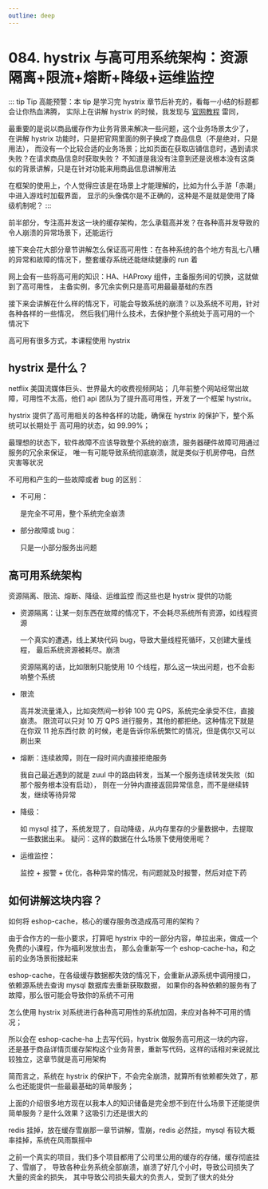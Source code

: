 ```yaml
---
outline: deep
---
```

# 084. hystrix 与高可用系统架构：资源隔离+限流+熔断+降级+运维监控

::: tip Tip
高能预警：本 tip 是学习完 hystrix 章节后补充的，看每一小结的标题都会让你热血沸腾，
实际上在讲解 hystrix 的时候，我发现与 [官网教程](https://github.com/Netflix/Hystrix/wiki/How-it-Works) 雷同，

最重要的是说以商品缓存作为业务背景来解决一些问题，这个业务场景太少了，
在讲解 hystrix 功能时，只是把官网里面的例子换成了商品信息（不是绝对，只是用法），
而没有一个比较合适的业务场景；比如页面在获取店铺信息时，遇到请求失败？在请求商品信息时获取失败？
不知道是我没有注意到还是说根本没有这类似的背景讲解，只是在针对功能来用商品信息讲解用法

在框架的使用上，个人觉得应该是在场景上才能理解的，比如为什么手游「赤潮」中进入游戏时加载界面，
显示的头像偶尔是不正确的，这种是不是就是使用了降级机制呢？
:::

前半部分，专注高并发这一块的缓存架构，怎么承载高并发？在各种高并发导致的令人崩溃的异常场景下，还能运行

接下来会花大部分章节讲解怎么保证高可用性：在各种系统的各个地方有乱七八糟的异常和故障的情况下，整套缓存系统还能继续健康的 run 着

网上会有一些将高可用的知识：HA、HAProxy 组件，主备服务间的切换，这就做到了高可用性，
主备实例，多冗余实例只是高可用最最基础的东西

接下来会讲解在什么样的情况下，可能会导致系统的崩溃？以及系统不可用，针对各种各样的一些情况，
然后我们用什么技术，去保护整个系统处于高可用的一个情况下

高可用有很多方式，本课程使用 hystrix

## hystrix 是什么？

netflix 美国流媒体巨头、世界最大的收费视频网站；
几年前整个网站经常出故障，可用性不太高，他们 api 团队为了提升高可用性，开发了一个框架 hystrix。

hystrix 提供了高可用相关的各种各样的功能，确保在 hystrix 的保护下，整个系统可以长期处于
高可用的状态，如 99.99%；

最理想的状态下，软件故障不应该导致整个系统的崩溃，服务器硬件故障可用通过服务的冗余来保证，
唯一有可能导致系统彻底崩溃，就是类似于机房停电，自然灾害等状况

不可用和产生的一些故障或者 bug 的区别：

- 不可用：

    是完全不可用，整个系统完全崩溃

- 部分故障或 bug：

    只是一小部分服务出问题

## 高可用系统架构

资源隔离、限流、熔断、降级、运维监控 而这些也是 hystrix 提供的功能

- 资源隔离：让某一刻东西在故障的情况下，不会耗尽系统所有资源，如线程资源

    一个真实的遭遇，线上某块代码 bug，导致大量线程死循环，又创建大量线程，
    最后系统资源被耗尽。崩溃

    资源隔离的话，比如限制只能使用 10 个线程，那么这一块出问题，也不会影响整个系统
- 限流

    高并发流量涌入，比如突然间一秒钟 100 完 QPS，系统完全承受不住，直接崩溃。
    限流可以只对 10 万 QPS 进行服务，其他的都拒绝。这种情况下就是在你双 11 抢东西付款
    的时候，老是告诉你系统繁忙的情况，但是偶尔又可以刷出来
- 熔断：连续故障，则在一段时间内直接拒绝服务

    我自己最近遇到的就是 zuul 中的路由转发，当某一个服务连续转发失败（如那个服务根本没有启动），
    则在一分钟内直接返回异常信息，而不是继续转发，继续等待异常
- 降级：

    如 mysql 挂了，系统发现了，自动降级，从内存里存的少量数据中，去提取一些数据出来。
    疑问：这样的数据在什么场景下使用使用呢？
- 运维监控：

    监控 + 报警 + 优化，各种异常的情况，有问题就及时报警，然后对症下药

## 如何讲解这块内容？

如何将 eshop-cache，核心的缓存服务改造成高可用的架构？

由于合作方的一些小要求，打算吧 hystrix 中的一部分内容，单拉出来，做成一个免费的小课程，作为福利发放出去，
那么会重新写一个 eshop-cache-ha，和之前的业务场景衔接起来

eshop-cache，在各级缓存数据都失效的情况下，会重新从源系统中调用接口，依赖源系统去查询 mysql 数据库去重新获取数据，
如果你的各种依赖的服务有了故障，那么很可能会导致你的系统不可用

怎么使用 hystrix 对系统进行各种高可用性的系统加固，来应对各种不可用的情况；

所以会在 eshop-cache-ha 上去写代码，hystrix 做服务高可用这一块的内容，
还是基于商品详情页缓存架构这个业务背景，重新写代码，这样的话相对来说就比较独立，这章节就是高可用架构

简而言之，系统在 hystrix 的保护下，不会完全崩溃，就算所有依赖都失效了，那么也还能提供一些最最基础的简单服务；

上面的介绍很多地方现在以我本人的知识储备是完全想不到在什么场景下还能提供简单服务？是什么效果？这吸引力还是很大的

redis 挂掉，放在缓存雪崩那一章节讲解，雪崩，redis 必然挂，mysql 有较大概率挂掉，系统在风雨飘摇中

之前一个真实的项目，我们多个项目都用了公司里公用的缓存的存储，缓存彻底挂了、雪崩了，
导致各种业务系统全部崩溃，崩溃了好几个小时，导致公司损失了大量的资金的损失，
其中导致公司损失最大的负责人，受到了很大的处分
